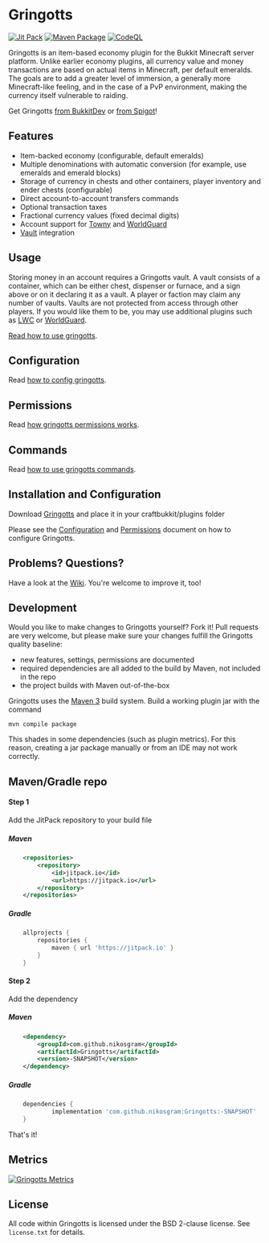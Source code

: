 Gringotts
=========

[![Jit Pack](https://jitpack.io/v/nikosgram/Gringotts.svg)](https://jitpack.io/#nikosgram/Gringotts) [![Maven Package](https://github.com/nikosgram/Gringotts/actions/workflows/maven-publish.yml/badge.svg)](https://github.com/nikosgram/Gringotts/actions/workflows/maven-publish.yml) [![CodeQL](https://github.com/nikosgram/Gringotts/actions/workflows/codeql-analysis.yml/badge.svg)](https://github.com/nikosgram/Gringotts/actions/workflows/codeql-analysis.yml)

Gringotts is an item-based economy plugin for the Bukkit Minecraft server platform. Unlike earlier economy plugins, all currency value and money transactions are based on actual items in Minecraft, per default emeralds. The goals are to add a greater level of immersion, a generally more Minecraft-like feeling, and in the case of a PvP environment, making the currency itself vulnerable to raiding.


Get Gringotts 
[from BukkitDev](https://dev.bukkit.org/projects/gringotts)
or
[from Spigot](https://www.spigotmc.org/resources/gringotts.42071/)!

Features
--------
* Item-backed economy (configurable, default emeralds)
* Multiple denominations with automatic conversion (for example, use emeralds and emerald blocks)
* Storage of currency in chests and other containers, player inventory and ender chests (configurable)
* Direct account-to-account transfers commands
* Optional transaction taxes
* Fractional currency values (fixed decimal digits)
* Account support for [Towny](https://townyadvanced.github.io) and [WorldGuard](http://dev.bukkit.org/projects/worldguard/)
* [Vault](http://dev.bukkit.org/projects/vault/) integration

Usage
-----
Storing money in an account requires a Gringotts vault. A vault consists of a container, which can be either chest, dispenser or furnace, and a sign above or on it declaring it as a vault. A player or faction may claim any number of vaults. Vaults are not protected from access through other players. If you would like them to be, you may use additional plugins such as [LWC](https://dev.bukkit.org/projects/lwc/) or [WorldGuard](https://dev.bukkit.org/projects/worldguard/).

[Read how to use gringotts](https://github.com/nikosgram/Gringotts/wiki/Usage).

Configuration
-----
Read [how to config gringotts](https://github.com/nikosgram/Gringotts/wiki/Configuration).

Permissions
-----
Read [how gringotts permissions works](https://github.com/nikosgram/Gringotts/wiki/Permissions).

Commands
--------
Read [how to use gringotts commands](https://github.com/nikosgram/Gringotts/wiki/Commands).

Installation and Configuration
------------------------------
Download [Gringotts](https://www.spigotmc.org/resources/gringotts.42071/) and place it in your craftbukkit/plugins folder

Please see the [Configuration](https://github.com/nikosgram/Gringotts/wiki/Permissions) and [Permissions](https://github.com/nikosgram/Gringotts/wiki/Permissions) document on how to configure Gringotts.

Problems? Questions?
--------------------
Have a look at the [Wiki](https://github.com/nikosgram/Gringotts/wiki). You're welcome to improve it, too!

Development
-----------
Would you like to make changes to Gringotts yourself? Fork it!
Pull requests are very welcome, but please make sure your changes fulfill the Gringotts quality baseline:

* new features, settings, permissions are documented
* required dependencies are all added to the build by Maven, not included in the repo
* the project builds with Maven out-of-the-box

Gringotts uses the [Maven 3](http://maven.apache.org/) build system. Build a working plugin jar with the command

    mvn compile package
    
This shades in some dependencies (such as plugin metrics). For this reason, creating a jar package manually or from an IDE may not work correctly.


Maven/Gradle repo
-----------

#### Step 1
Add the JitPack repository to your build file

##### Maven
```xml
	<repositories>
		<repository>
		    <id>jitpack.io</id>
		    <url>https://jitpack.io</url>
		</repository>
	</repositories>
```

##### Gradle
```groovy
	allprojects {
		repositories {
			maven { url 'https://jitpack.io' }
		}
	}
```

#### Step 2
Add the dependency

##### Maven
```xml
	<dependency>
	    <groupId>com.github.nikosgram</groupId>
	    <artifactId>Gringotts</artifactId>
	    <version>-SNAPSHOT</version>
	</dependency>
```

##### Gradle
```groovy
	dependencies {
	        implementation 'com.github.nikosgram:Gringotts:-SNAPSHOT'
	}
```

That's it!

Metrics
-------
[![Gringotts Metrics](https://bstats.org/signatures/bukkit/Gringotts.svg)](https://bstats.org/plugin/bukkit/Gringotts/4998)

License
-------
All code within Gringotts is licensed under the BSD 2-clause license. See `license.txt` for details.
